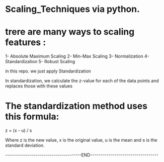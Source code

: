 # Scaling_Techniques via python.

# trere are many ways to scaling features :
1- Absolute Maximum Scaling
2- Min-Max Scaling
3- Normalization
4- Standardization
5- Robust Scaling


in this repo. we just apply Standardization


In standardization, we calculate the z-value for each of the data points and replaces those with these values

# The standardization method uses this formula:

z = (x - u) / s

Where z is the new value, x is the original value, u is the mean and s is the standard deviation.



--------------------------------------END----------------------------------


